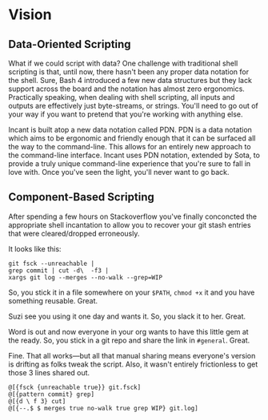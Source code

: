 # Vision

## Data-Oriented Scripting

What if we could script with data? One challenge with traditional shell scripting is that, until now, there hasn't been any proper data notation for the shell. Sure, Bash 4 introduced a few new data structures but they lack support across the board and the notation has almost zero ergonomics. Practically speaking, when dealing with shell scripting, all inputs and outputs are effectively just byte-streams, or strings. You'll need to go out of your way if you want to pretend that you're working with anything else.

Incant is built atop a new data notation called PDN. PDN is a data notation which aims to be ergonomic and friendly enough that it can be surfaced all the way to the command-line. This allows for an entirely new approach to the command-line interface. Incant uses PDN notation, extended by Sota, to provide a truly unique command-line experience that you're sure to fall in love with. Once you've seen the light, you'll never want to go back.

## Component-Based Scripting

After spending a few hours on Stackoverflow you've finally conconcted the appropriate shell incantation to allow you to recover your git stash entries that were cleared/dropped erroneously.

It looks like this:

```
git fsck --unreachable |
grep commit | cut -d\  -f3 |
xargs git log --merges --no-walk --grep=WIP
```

So, you stick it in a file somewhere on your `$PATH`, `chmod +x` it and you have something reusable. Great.

Suzi see you using it one day and wants it. So, you slack it to her. Great.

Word is out and now everyone in your org wants to have this little gem at the ready. So, you stick in a git repo and share the link in `#general`. Great.

Fine. That all works—but all that manual sharing means everyone's version is drifting as folks tweak the script. Also, it wasn't entirely frictionless to get those 3 lines shared out.

```
@[{fsck {unreachable true}} git.fsck]
@[{pattern commit} grep]
@[{d \ f 3} cut]
@[{--.$ $ merges true no-walk true grep WIP} git.log]
```
